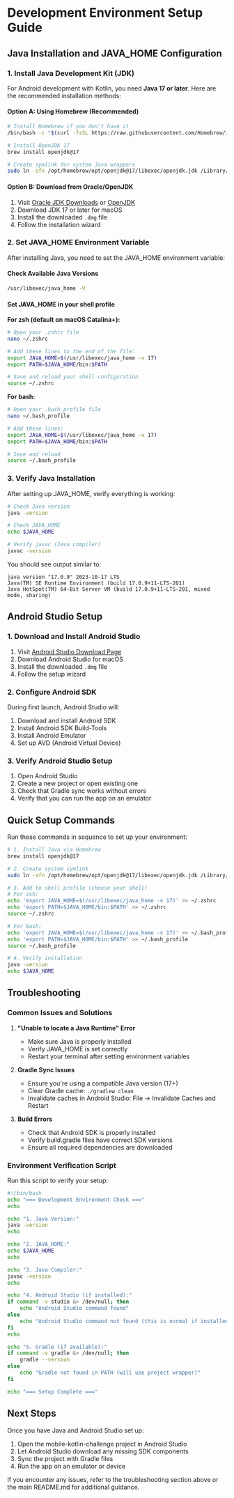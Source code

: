 # Development Environment Setup Guide

## Java Installation and JAVA_HOME Configuration

### 1. Install Java Development Kit (JDK)

For Android development with Kotlin, you need **Java 17 or later**. Here are the recommended installation methods:

#### Option A: Using Homebrew (Recommended)

```bash
# Install Homebrew if you don't have it
/bin/bash -c "$(curl -fsSL https://raw.githubusercontent.com/Homebrew/install/HEAD/install.sh)"

# Install OpenJDK 17
brew install openjdk@17

# Create symlink for system Java wrappers
sudo ln -sfn /opt/homebrew/opt/openjdk@17/libexec/openjdk.jdk /Library/Java/JavaVirtualMachines/openjdk-17.jdk
```

#### Option B: Download from Oracle/OpenJDK

1. Visit [Oracle JDK Downloads](https://www.oracle.com/java/technologies/downloads/) or [OpenJDK](https://openjdk.org/)
2. Download JDK 17 or later for macOS
3. Install the downloaded `.dmg` file
4. Follow the installation wizard

### 2. Set JAVA_HOME Environment Variable

After installing Java, you need to set the JAVA_HOME environment variable:

#### Check Available Java Versions
```bash
/usr/libexec/java_home -V
```

#### Set JAVA_HOME in your shell profile

**For zsh (default on macOS Catalina+):**
```bash
# Open your .zshrc file
nano ~/.zshrc

# Add these lines to the end of the file:
export JAVA_HOME=$(/usr/libexec/java_home -v 17)
export PATH=$JAVA_HOME/bin:$PATH

# Save and reload your shell configuration
source ~/.zshrc
```

**For bash:**
```bash
# Open your .bash_profile file
nano ~/.bash_profile

# Add these lines:
export JAVA_HOME=$(/usr/libexec/java_home -v 17)
export PATH=$JAVA_HOME/bin:$PATH

# Save and reload
source ~/.bash_profile
```

### 3. Verify Java Installation

After setting up JAVA_HOME, verify everything is working:

```bash
# Check Java version
java -version

# Check JAVA_HOME
echo $JAVA_HOME

# Verify javac (Java compiler)
javac -version
```

You should see output similar to:
```
java version "17.0.9" 2023-10-17 LTS
Java(TM) SE Runtime Environment (build 17.0.9+11-LTS-201)
Java HotSpot(TM) 64-Bit Server VM (build 17.0.9+11-LTS-201, mixed mode, sharing)
```

## Android Studio Setup

### 1. Download and Install Android Studio

1. Visit [Android Studio Download Page](https://developer.android.com/studio)
2. Download Android Studio for macOS
3. Install the downloaded `.dmg` file
4. Follow the setup wizard

### 2. Configure Android SDK

During first launch, Android Studio will:
1. Download and install Android SDK
2. Install Android SDK Build-Tools
3. Install Android Emulator
4. Set up AVD (Android Virtual Device)

### 3. Verify Android Studio Setup

1. Open Android Studio
2. Create a new project or open existing one
3. Check that Gradle sync works without errors
4. Verify that you can run the app on an emulator

## Quick Setup Commands

Run these commands in sequence to set up your environment:

```bash
# 1. Install Java via Homebrew
brew install openjdk@17

# 2. Create system symlink
sudo ln -sfn /opt/homebrew/opt/openjdk@17/libexec/openjdk.jdk /Library/Java/JavaVirtualMachines/openjdk-17.jdk

# 3. Add to shell profile (choose your shell)
# For zsh:
echo 'export JAVA_HOME=$(/usr/libexec/java_home -v 17)' >> ~/.zshrc
echo 'export PATH=$JAVA_HOME/bin:$PATH' >> ~/.zshrc
source ~/.zshrc

# For bash:
echo 'export JAVA_HOME=$(/usr/libexec/java_home -v 17)' >> ~/.bash_profile
echo 'export PATH=$JAVA_HOME/bin:$PATH' >> ~/.bash_profile
source ~/.bash_profile

# 4. Verify installation
java -version
echo $JAVA_HOME
```

## Troubleshooting

### Common Issues and Solutions

1. **"Unable to locate a Java Runtime" Error**
   - Make sure Java is properly installed
   - Verify JAVA_HOME is set correctly
   - Restart your terminal after setting environment variables

2. **Gradle Sync Issues**
   - Ensure you're using a compatible Java version (17+)
   - Clear Gradle cache: `./gradlew clean`
   - Invalidate caches in Android Studio: File → Invalidate Caches and Restart

3. **Build Errors**
   - Check that Android SDK is properly installed
   - Verify build.gradle files have correct SDK versions
   - Ensure all required dependencies are downloaded

### Environment Verification Script

Run this script to verify your setup:

```bash
#!/bin/bash
echo "=== Development Environment Check ==="
echo

echo "1. Java Version:"
java -version
echo

echo "2. JAVA_HOME:"
echo $JAVA_HOME
echo

echo "3. Java Compiler:"
javac -version
echo

echo "4. Android Studio (if installed):"
if command -v studio &> /dev/null; then
    echo "Android Studio command found"
else
    echo "Android Studio command not found (this is normal if installed via GUI)"
fi
echo

echo "5. Gradle (if available):"
if command -v gradle &> /dev/null; then
    gradle --version
else
    echo "Gradle not found in PATH (will use project wrapper)"
fi

echo "=== Setup Complete ==="
```

## Next Steps

Once you have Java and Android Studio set up:

1. Open the mobile-kotlin-challenge project in Android Studio
2. Let Android Studio download any missing SDK components
3. Sync the project with Gradle files
4. Run the app on an emulator or device

If you encounter any issues, refer to the troubleshooting section above or the main README.md for additional guidance.
